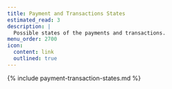 ```yaml
---
title: Payment and Transactions States
estimated_read: 3
description: |
  Possible states of the payments and transactions.
menu_order: 2700
icon:
  content: link
  outlined: true
---
```


{% include payment-transaction-states.md %}
